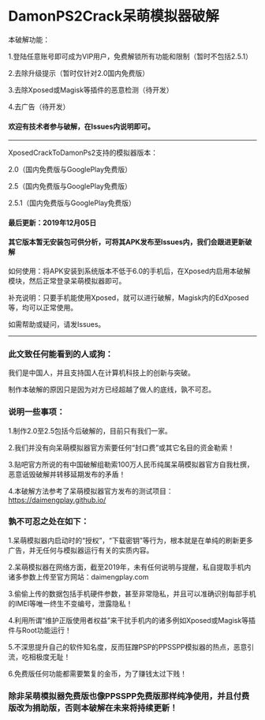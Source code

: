 # DamonPS2Crack呆萌模拟器破解
本破解功能：

1.登陆任意账号即可成为VIP用户，免费解锁所有功能和限制（暂时不包括2.5.1）

2.去除升级提示（暂时仅针对2.0国内免费版）

3.去除Xposed或Magisk等插件的恶意检测（待开发）

4.去广告（待开发）
#### 欢迎有技术者参与破解，在Issues内说明即可。
---------------------------------------------------------------------------------------------------------------------
XposedCrackToDamonPs2支持的模拟器版本：

2.0（国内免费版与GooglePlay免费版）

2.5（国内免费版与GooglePlay免费版）

2.5.1（国内免费版与GooglePlay免费版）
#### 最后更新：2019年12月05日
#### 其它版本暂无安装包可供分析，可将其APK发布至Issues内，我们会跟进更新破解

如何使用：将APK安装到系统版本不低于6.0的手机后，在Xposed内启用本破解模块，然后正常登录呆萌模拟器即可。

补充说明：只要手机能使用Xposed，就可以进行破解，Magisk内的EdXposed等，均可以正常使用。

如需帮助或疑问，请发Issues。

---------------------------------------------------------------------------------------------------------------------
### 此文致任何能看到的人或狗：
我们是中国人，并且支持国人在计算机科技上的创新与突破。

制作本破解的原因只是因为对方已经超越了做人的底线，孰不可忍。
### 说明一些事项：
1.制作2.0至2.5包括今后破解的，目前只有我们一家。

2.我们并没有向呆萌模拟器官方索要任何“封口费”或其它名目的资金勒索！

3.贴吧官方所说的有中国破解组勒索100万人民币纯属呆萌模拟器官方自我杜撰，恶意诋毁破解并转移延期发布的矛盾！

4.本破解方法参考了呆萌模拟器官方发布的测试项目：https://daimengplay.github.io/
### 孰不可忍之处在如下：
1.呆萌模拟器内启动时的“授权”，“下载密钥”等行为，根本就是在单纯的刷新更多广告，并无任何与模拟器运行有关的实质内容。

2.呆萌模拟器在网络方面，截至2019年，未有任何说明与提醒，私自提取手机内诸多参数上传至官方网站：daimengplay.com

3.偷偷上传的数据包括手机硬件参数，甚至非常隐私，并且可以准确识别每部手机的IMEI等唯一终生不变编号，泄露隐私！

4.利用所谓“维护正版使用者权益”来干扰手机内的诸多例如Xposed或Magisk等插件与Root功能运行！

5.不深思提升自己的软件知名度，反而狂蹭PSP的PPSSPP模拟器的热点，恶意引流，吃相极度无耻！

6.免费版任何功能都需要繁复的金币，为了赚钱太过下贱！
### 除非呆萌模拟器免费版也像PPSSPP免费版那样纯净使用，并且付费版改为捐助版，否则本破解在未来将持续更新！
